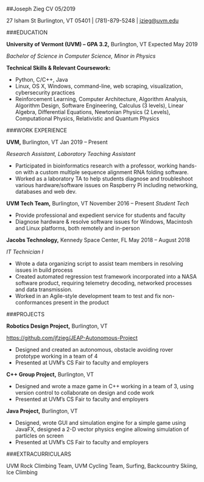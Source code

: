 ##Joseph Zieg CV 05/2019

27 Isham St Burlington, VT 05401 | (781)-879-5248 | [jzieg@uvm.edu](/var/folders/4h/rs7z3cwj6tgfn09yt8tl2c0w0000gn/T/abnerworks.Typora/5FDBAF50-BB35-4DAE-8549-3D99012EA933/mailto:jzieg@uvm.edu)

###EDUCATION

**University of Vermont (UVM) – GPA 3.2,** Burlington, VT			     Expected May 2019

*Bachelor of Science in Computer Science, Minor in Physics*

**Technical Skills & Relevant Coursework:**

- Python, C/C++, Java
- Linux, OS X, Windows, command-line, web scraping, visualization, cybersecurity practices
- Reinforcement Learning, Computer Architecture, Algorithm Analysis, Algorithm Design, Software Engineering, Calculus (3 levels), Linear Algebra, Differential Equations, Newtonian Physics (2 Levels), Computational Physics, Relativistic and Quantum Physics

###WORK EXPERIENCE

**UVM,** Burlington, VT 				         					       Jan 2019 – Present

*Research Assistant, Laboratory Teaching Assistant*

- Participated in bioinformatics research with a professor, working hands-on with a custom multiple sequence alignment RNA folding software.
- Worked as a laboratory TA to help students diagnose and troubleshoot various hardware/software issues on Raspberry Pi including networking, databases and web dev.

**UVM Tech Team,** Burlington, VT						      November 2016 – Present *Student Tech*						

- Provide professional and expedient service for students and faculty
- Diagnose hardware & resolve software issues for Windows, Macintosh and Linux platforms, both remotely and in-person

**Jacobs Technology,** Kennedy Space Center, FL				              May 2018 – August 2018

*IT Technician I*			

- Wrote a data organizing script to assist team members in resolving issues in build process
- Created automated regression test framework incorporated into a NASA software product, requiring telemetry decoding, networked processes and data transmission.
- Worked in an Agile-style development team to test and fix non-conformances present in the product

###PROJECTS

**Robotics Design Project,** Burlington, VT			

<https://github.com/jfzieg/JEAP-Autonomous-Project>

- Designed and created an autonomous, obstacle avoiding rover prototype working in a team of 4
- Presented at UVM’s CS Fair to faculty and employers

**C++ Group Project,** Burlington, VT				

- Designed and wrote a maze game in C++ working in a team of 3, using version control to collaborate on design and code work
- Presented at UVM’s CS Fair to faculty and employers

**Java Project,** Burlington, VT					

- Designed, wrote GUI and simulation engine for a simple game using JavaFX, designed a 2-D vector physics engine allowing simulation of particles on screen
- Presented at UVM’s CS Fair to faculty and employers

###EXTRACURRICULARS

UVM Rock Climbing Team, UVM Cycling Team, Surfing, Backcountry Skiing, Ice Climbing  